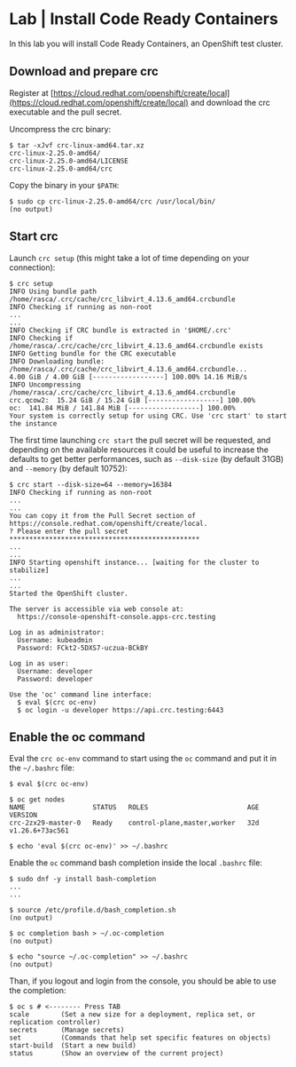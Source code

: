 # Lab | Install Code Ready Containers

In this lab you will install Code Ready Containers, an OpenShift test cluster.

## Download and prepare crc

Register at [https://cloud.redhat.com/openshift/create/local](https://cloud.redhat.com/openshift/create/local)
and download the crc executable and the pull secret.

 Uncompress the crc binary:

```console
$ tar -xJvf crc-linux-amd64.tar.xz
crc-linux-2.25.0-amd64/
crc-linux-2.25.0-amd64/LICENSE
crc-linux-2.25.0-amd64/crc
```

Copy the binary in your `$PATH`:

```console
$ sudo cp crc-linux-2.25.0-amd64/crc /usr/local/bin/
(no output)
```

## Start crc

Launch `crc setup` (this might take a lot of time depending on your
connection):

```console
$ crc setup
INFO Using bundle path /home/rasca/.crc/cache/crc_libvirt_4.13.6_amd64.crcbundle
INFO Checking if running as non-root
...
...
INFO Checking if CRC bundle is extracted in '$HOME/.crc'
INFO Checking if /home/rasca/.crc/cache/crc_libvirt_4.13.6_amd64.crcbundle exists
INFO Getting bundle for the CRC executable
INFO Downloading bundle: /home/rasca/.crc/cache/crc_libvirt_4.13.6_amd64.crcbundle...
4.00 GiB / 4.00 GiB [------------------] 100.00% 14.16 MiB/s
INFO Uncompressing /home/rasca/.crc/cache/crc_libvirt_4.13.6_amd64.crcbundle
crc.qcow2:  15.24 GiB / 15.24 GiB [------------------] 100.00%
oc:  141.84 MiB / 141.84 MiB [------------------] 100.00%
Your system is correctly setup for using CRC. Use 'crc start' to start the instance
```

The first time launching `crc start` the pull secret will be requested, and
depending on the available resources it could be useful to increase the defaults
to get better performances, such as `--disk-size` (by default 31GB) and
`--memory` (by default 10752):

```console
$ crc start --disk-size=64 --memory=16384
INFO Checking if running as non-root
...
...
You can copy it from the Pull Secret section of https://console.redhat.com/openshift/create/local.
? Please enter the pull secret ************************************************
...
...
INFO Starting openshift instance... [waiting for the cluster to stabilize]
...
...
Started the OpenShift cluster.

The server is accessible via web console at:
  https://console-openshift-console.apps-crc.testing

Log in as administrator:
  Username: kubeadmin
  Password: FCkt2-5DXS7-uczua-BCkBY

Log in as user:
  Username: developer
  Password: developer

Use the 'oc' command line interface:
  $ eval $(crc oc-env)
  $ oc login -u developer https://api.crc.testing:6443
```

## Enable the oc command

Eval the `crc oc-env` command to start using the `oc` command and put it
in the `~/.bashrc` file:

```console
$ eval $(crc oc-env)

$ oc get nodes
NAME                 STATUS   ROLES                         AGE   VERSION
crc-2zx29-master-0   Ready    control-plane,master,worker   32d   v1.26.6+73ac561

$ echo 'eval $(crc oc-env)' >> ~/.bashrc
```

Enable the `oc` command bash completion inside the local `.bashrc` file:

```console
$ sudo dnf -y install bash-completion
...
...

$ source /etc/profile.d/bash_completion.sh
(no output)

$ oc completion bash > ~/.oc-completion
(no output)

$ echo "source ~/.oc-completion" >> ~/.bashrc
(no output)
```

Than, if you logout and login from the console, you should be able to use
the completion:

```console
$ oc s # <-------- Press TAB
scale        (Set a new size for a deployment, replica set, or replication controller)
secrets      (Manage secrets)
set          (Commands that help set specific features on objects)
start-build  (Start a new build)
status       (Show an overview of the current project)
```
